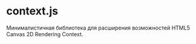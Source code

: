 # context.js
Минималистичная библиотека для расширения возможностей HTML5 Canvas 2D Rendering Context.
